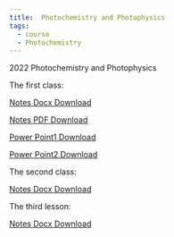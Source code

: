 ```yaml
---
title:  Photochemistry and Photophysics
tags:
  - course
  - Photochemistry
---
```


2022 Photochemistry and Photophysics

<!--more-->
The first class: 

[Notes Docx Download](photos/photo1.docx)

[Notes PDF Download](photos/photo1.pdf)

[Power Point1 Download](photos/class1.pdf)

[Power Point2 Download](photos/class1-2.pdf)

The second class: 

[Notes Docx Download](photos/photo2.docx)

The third lesson:

[Notes Docx Download](photos/photo3.docx)